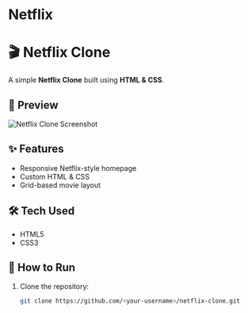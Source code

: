 # Netflix
# 🎬 Netflix Clone

A simple **Netflix Clone** built using **HTML & CSS**.  


## 📸 Preview
![Netflix Clone Screenshot](svg.jpg)

## ✨ Features
- Responsive Netflix-style homepage
- Custom HTML & CSS
- Grid-based movie layout

## 🛠️ Tech Used
- HTML5
- CSS3

## 📂 How to Run
1. Clone the repository:
   ```bash
   git clone https://github.com/<your-username>/netflix-clone.git

